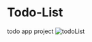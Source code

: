 # Todo-List
todo app project
![todoList](https://user-images.githubusercontent.com/75949382/122680379-78dfeb00-d1f7-11eb-8fb7-9892d4e9fe47.gif)
